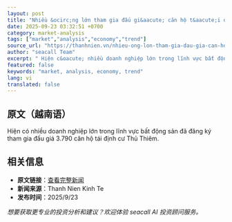 ```yaml
---
layout: post
title: "Nhiều &ocirc;ng lớn tham gia đấu gi&aacute; căn hộ t&aacute;i định cư Thủ Thi&ecirc;m"
date: 2025-09-23 03:32:51 +0700
category: market-analysis
tags: ["market","analysis","economy","trend"]
source_url: "https://thanhnien.vn/nhieu-ong-lon-tham-gia-dau-gia-can-ho-tai-dinh-cu-thu-thiem-185250923101454559.htm"
author: "seacall Team"
excerpt: " Hiện c&oacute; nhiều doanh nghiệp lớn trong lĩnh vực bất động sản đ&atilde; đăng k&yacute; tham gia đấu gi&aacute; 3.790 căn hộ t&aacute;i định cư Thủ Thi&ecirc;m...."
featured: false
keywords: "market, analysis, economy, trend"
lang: vi
translated: false
---
```


## 原文（越南语）

 Hiện c&oacute; nhiều doanh nghiệp lớn trong lĩnh vực bất động sản đ&atilde; đăng k&yacute; tham gia đấu gi&aacute; 3.790 căn hộ t&aacute;i định cư Thủ Thi&ecirc;m.

## 相关信息

- **原文链接**：[查看完整新闻](https://thanhnien.vn/nhieu-ong-lon-tham-gia-dau-gia-can-ho-tai-dinh-cu-thu-thiem-185250923101454559.htm)
- **新闻来源**：Thanh Nien Kinh Te
- **发布时间**：2025/9/23

*想要获取更专业的投资分析和建议？欢迎体验 seacall AI 投资顾问服务。*